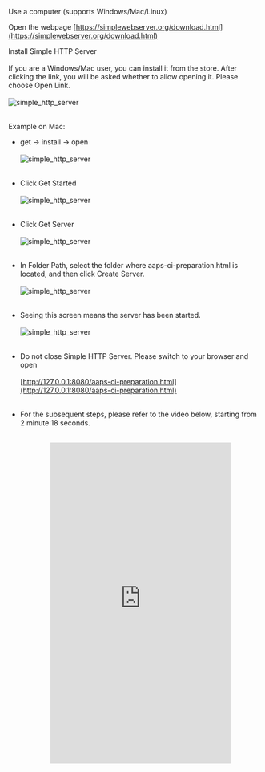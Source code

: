 Use a computer (supports Windows/Mac/Linux)

Open the webpage
 [https://simplewebserver.org/download.html](https://simplewebserver.org/download.html)

Install Simple HTTP Server</br></br>
If you are a Windows/Mac user, you can install it from the store.
After clicking the link, you will be asked whether to allow opening it. Please choose Open Link.</br></br>
![simple_http_server](../images/Building-the-App/CI/aaps_ci_simple_http_server_store.png)</br></br>

Example on Mac:

- get → install → open</br></br>
![simple_http_server](../images/Building-the-App/CI/aaps_ci_simple_http_server.png)</br></br>

- Click Get Started</br></br>
![simple_http_server](../images/Building-the-App/CI/aaps_ci_simple_http_server_step1.png)</br></br>

- Click Get Server</br></br>
![simple_http_server](../images/Building-the-App/CI/aaps_ci_simple_http_server_step2.png)</br></br>

- In Folder Path, select the folder where aaps-ci-preparation.html is located, and then click Create Server.</br></br>
![simple_http_server](../images/Building-the-App/CI/aaps_ci_simple_http_server_step3.png)</br></br>

- Seeing this screen means the server has been started.</br></br>
![simple_http_server](../images/Building-the-App/CI/aaps_ci_simple_http_server_step4.png)</br></br>

- Do not close Simple HTTP Server. Please switch to your browser and open</br></br>
[http://127.0.0.1:8080/aaps-ci-preparation.html](http://127.0.0.1:8080/aaps-ci-preparation.html)</br></br>

- For the subsequent steps, please refer to the video below, starting from 2 minute 18 seconds.</br></br>
  <!--crowdin: exclude-->
  <div align="center" style="max-width: 360px; margin: auto; margin-bottom: 2em;">
    <div style="position: relative; width: 100%; aspect-ratio: 9/16;">
      <iframe
        src="https://www.youtube.com/embed/L5L3XtnszMQ?start=138"
        style="position: absolute; top: 0; left: 0; width: 100%; height: 100%;"
        frameborder="0"
        allowfullscreen>
      </iframe>
    </div>
  </div>

